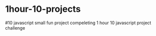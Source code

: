 # 1hour-10-projects
#10 javascript small fun project
compeleting 1 hour 10 javascript project challenge

